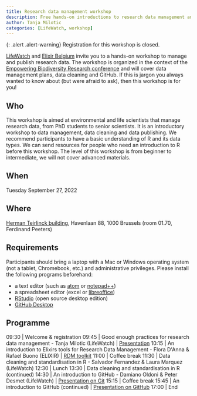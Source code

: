 ```yaml
---
title: Research data management workshop
description: Free hands-on introductions to research data management and publication.
author: Tanja Milotic
categories: [LifeWatch, workshop]
---
```


{: .alert .alert-warning}
Registration for this workshop is closed.

[LifeWatch](https://www.lifewatch.be/) and [Elixir Belgium](https://www.elixir-belgium.org/) invite you to a hands-on workshop to manage and publish research data. The workshop is organized in the context of the [Empowering Biodiversity Research conference](https://www.biodiversity.be/4443) and will cover data management plans, data cleaning and GitHub. If this is jargon you always wanted to know about (but were afraid to ask), then this workshop is for you!

## Who

This workshop is aimed at environmental and life scientists that manage research data, from PhD students to senior scientists. It is an introductory workshop to data management, data cleaning and data publishing. We recommend participants to have a basic understanding of R and its data types. We can send resources for people who need an introduction to R before this workshop. The level of this workshop is from beginner to intermediate, we will not cover advanced materials. 

## When

Tuesday September 27, 2022

## Where

[Herman Teirlinck building](https://www.vlaanderen.be/vlaamse-overheid/gebouwen/herman-teirlinckgebouw), Havenlaan 88, 1000 Brussels (room 01.70, Ferdinand Peeters)

## Requirements

Participants should bring a laptop with a Mac or Windows operating system (not a tablet, Chromebook, etc.) and administrative privileges. Please install the following programs beforehand:
- a text editor (such as [atom](https://atom.io/) or [notepad++](https://notepad-plus-plus.org/))
- a spreadsheet editor (excel or [libreoffice](https://www.libreoffice.org/))
- [RStudio](https://rstudio.com/products/rstudio/#Desktop) (open source desktop edition)
- [GitHub Desktop](https://desktop.github.com/)

## Programme

09:30 | Welcome & registration
09:45 | Good enough practices for research data management - Tanja Milotic (LifeWatch) | [Presentation](https://speakerdeck.com/milotictanja/good-enough-practices-for-research-data-management)
10:15 | An introduction to Elixirs tools for Research Data Management - Flora D'Anna & Rafael Buono (ELIXIR) | [RDM toolkit](https://rdmkit.elixir-europe.org/)
11:00 | Coffee break
11:30 | Data cleaning and standardisation in R - Salvador Fernandez & Laura Marquez (LifeWatch)
12:30 | Lunch
13:30 | Data cleaning and standardisation in R (continued)
14:30 | An introduction to GitHub - Damiano Oldoni & Peter Desmet (LifeWatch) | [Presentation on Git](https://inbo.github.io/git-course/static/presentations/git.pdf)
15:15 | Coffee break
15:45 | An introduction to GitHub (continued) | [Presentation on GitHub](https://inbo.github.io/git-course/static/presentations/github.pdf)
17:00 | End
